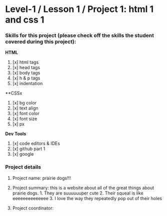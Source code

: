 # Level-1 / Lesson 1 / Project 1: html 1 and css 1

### Skills for this project (please check off the skills the student covered during this project):

**HTML**
 1. [x] html tags
 2. [x] head tags
 3. [x] body tags
 4. [x] h & p tags
 5. [x] indentation

**CSSx
  1. [x] bg color
  2. [x] text align
  3. [x] font color
  4. [x] font size
  5. [x] px

**Dev Tools**
  1. [x] code editors & IDEs
  2. [x] github part 1
  3. [x] google

### Project details
  1. Project name: prairie dogs!!!
  2. Project summary:
  this is a website about all of the great things about prairie dogs.
    1. They are suuuuuuper cute
    2. Their squeal is like eeeeeeeeeeeeee
    3. I love the way they repeatedly pop out of their holes
 
  3. Project coordinator: 
